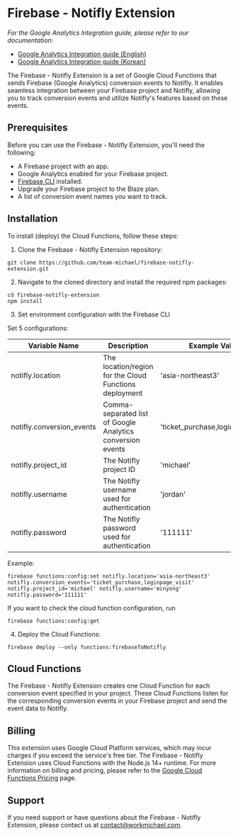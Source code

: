 # Firebase - Notifly Extension

_For the Google Analytics Integration guide, please refer to our documentation:_
- [Google Analytics Integration guide (English)](https://docs.notifly.tech/category/google-analytics-integration)
- [Google Analytics Integration guide (Korean)](https://docs.notifly.tech/ko/category/google-analytics-integration)

The Firebase - Notifly Extension is a set of Google Cloud Functions that sends Firebase (Google Analytics) conversion events to Notifly. It enables seamless integration between your Firebase project and Notifly, allowing you to track conversion events and utilize Notifly's features based on these events.

## Prerequisites

Before you can use the Firebase - Notifly Extension, you'll need the following:

- A Firebase project with an app.
- Google Analytics enabled for your Firebase project.
- [Firebase CLI](https://firebase.google.com/docs/cli) installed.
- Upgrade your Firebase project to the Blaze plan.
- A list of conversion event names you want to track.

## Installation

To install (deploy) the Cloud Functions, follow these steps:

1. Clone the Firebase - Notifly Extension repository:

```console
git clone https://github.com/team-michael/firebase-notifly-extension.git
```

2. Navigate to the cloned directory and install the required npm packages:

```console
cd firebase-notifly-extension
npm install
```

3. Set environment configuration with the Firebase CLI

Set 5 configurations:

| Variable Name               | Description                                                  | Example Value                |
|-----------------------------|--------------------------------------------------------------|------------------------------|
| notifly.location            | The location/region for the Cloud Functions deployment       | 'asia-northeast3'           |
| notifly.conversion_events   | Comma-separated list of Google Analytics conversion events   | 'ticket_purchase,loginpage_visit' |
| notifly.project_id          | The Notifly project ID                                       | 'michael'                    |
| notifly.username            | The Notifly username used for authentication                | 'jordan'                    |
| notifly.password            | The Notifly password used for authentication                | '111111'                     |

Example:
```console
firebase functions:config:set notifly.location='asia-northeast3' notifly.conversion_events='ticket_purchase,loginpage_visit' notifly.project_id='michael' notifly.username='minyong' notifly.password='111111'
```

If you want to check the cloud function configuration, run
```console
firebase functions:config:get
```

4. Deploy the Cloud Functions:

```console
firebase deploy --only functions:firebaseToNotifly
```

## Cloud Functions

The Firebase - Notifly Extension creates one Cloud Function for each conversion event specified in your project. These Cloud Functions listen for the corresponding conversion events in your Firebase project and send the event data to Notifly.

## Billing

This extension uses Google Cloud Platform services, which may incur charges if you exceed the service's free tier. The Firebase - Notifly Extension uses Cloud Functions with the Node.js 14+ runtime. For more information on billing and pricing, please refer to the [Google Cloud Functions Pricing](https://cloud.google.com/functions/pricing) page.

## Support

If you need support or have questions about the Firebase - Notifly Extension, please contact us at contact@workmichael.com.
